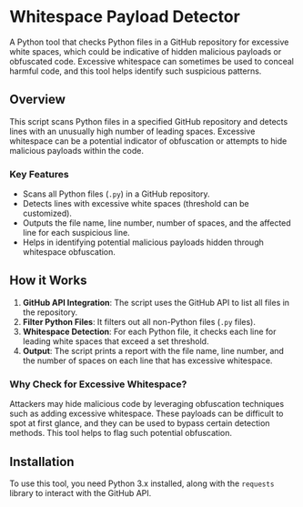 # **Whitespace Payload Detector**

A Python tool that checks Python files in a GitHub repository for excessive white spaces, which could be indicative of hidden malicious payloads or obfuscated code. Excessive whitespace can sometimes be used to conceal harmful code, and this tool helps identify such suspicious patterns.

## **Overview**

This script scans Python files in a specified GitHub repository and detects lines with an unusually high number of leading spaces. Excessive whitespace can be a potential indicator of obfuscation or attempts to hide malicious payloads within the code.

### **Key Features**
- Scans all Python files (`.py`) in a GitHub repository.
- Detects lines with excessive white spaces (threshold can be customized).
- Outputs the file name, line number, number of spaces, and the affected line for each suspicious line.
- Helps in identifying potential malicious payloads hidden through whitespace obfuscation.

## **How it Works**

1. **GitHub API Integration**: The script uses the GitHub API to list all files in the repository.
2. **Filter Python Files**: It filters out all non-Python files (`.py` files).
3. **Whitespace Detection**: For each Python file, it checks each line for leading white spaces that exceed a set threshold.
4. **Output**: The script prints a report with the file name, line number, and the number of spaces on each line that has excessive whitespace.

### **Why Check for Excessive Whitespace?**

Attackers may hide malicious code by leveraging obfuscation techniques such as adding excessive whitespace. These payloads can be difficult to spot at first glance, and they can be used to bypass certain detection methods. This tool helps to flag such potential obfuscation.

## **Installation**

To use this tool, you need Python 3.x installed, along with the `requests` library to interact with the GitHub API.


